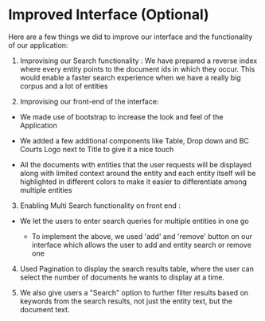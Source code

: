 # Improved Interface (Optional)

Here are a few things we did to improve our interface and the functionality of our application:

1) Improvising our Search functionality : We have prepared a reverse index where every entity points to the document ids in which they occur. This would enable a faster search experience when we have a really big corpus and a lot of entities

2) Improvising our front-end of the interface: 

- We made use of bootstrap to increase the look and feel of the Application

- We added a few additional components like Table, Drop down and BC Courts Logo next to Title to give it a nice touch

- All the documents with entities that the user requests will be displayed along with limited context around the entity and each entity itself will be highlighted in different colors to make it easier to differentiate among multiple entities

3) Enabling Multi Search functionality on front end :

- We let the users to enter search queries for multiple entities in one go

    - To implement the above, we used 'add' and 'remove' button on our interface which allows the user to add and entity search or remove one
    
4) Used Pagination to display the search results table, where the user can select the number of documents he wants to display at a time.

5) We also give users a "Search" option to further filter results based on keywords from the search results, not just the entity text, but the document text.
